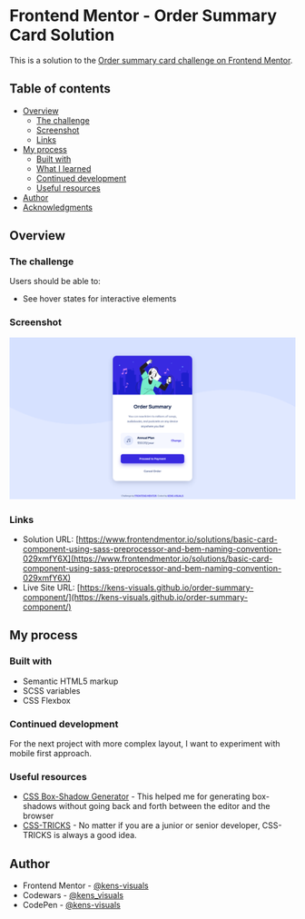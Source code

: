 # Frontend Mentor - Order Summary Card Solution

This is a solution to the [Order summary card challenge on Frontend Mentor](https://www.frontendmentor.io/challenges/order-summary-component-QlPmajDUj).

## Table of contents

- [Overview](#overview)
  - [The challenge](#the-challenge)
  - [Screenshot](#screenshot)
  - [Links](#links)
- [My process](#my-process)
  - [Built with](#built-with)
  - [What I learned](#what-i-learned)
  - [Continued development](#continued-development)
  - [Useful resources](#useful-resources)
- [Author](#author)
- [Acknowledgments](#acknowledgments)

## Overview

### The challenge

Users should be able to:

- See hover states for interactive elements

### Screenshot

![screenshot](./images/screenshot.png)

### Links

- Solution URL: [https://www.frontendmentor.io/solutions/basic-card-component-using-sass-preprocessor-and-bem-naming-convention-029xmfY6X](https://www.frontendmentor.io/solutions/basic-card-component-using-sass-preprocessor-and-bem-naming-convention-029xmfY6X)
- Live Site URL: [https://kens-visuals.github.io/order-summary-component/](https://kens-visuals.github.io/order-summary-component/)

## My process

### Built with

- Semantic HTML5 markup
- SCSS variables
- CSS Flexbox

### Continued development

For the next project with more complex layout, I want to experiment with mobile first approach.

### Useful resources

- [CSS Box-Shadow Generator](https://html-css-js.com/css/generator/box-shadow/) - This helped me for generating box-shadows without going back and forth between the editor and the browser
- [CSS-TRICKS](https://css-tricks.com/) - No matter if you are a junior or senior developer, CSS-TRICKS is always a good idea.

## Author

- Frontend Mentor - [@kens-visuals](https://www.frontendmentor.io/profile/kens-visuals)
- Codewars - [@kens_visuals](https://www.codewars.com/users/kens_visuals)
- CodePen - [@kens-visuals](https://codepen.io/kens-visuals)
